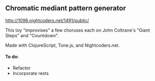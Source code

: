 ## Chromatic mediant pattern generator

http://1098.nightcoders.net/1491/public/

This toy "improvises" a few choruses each on John Coltrane's "Giant Steps" and "Countdown". 

Made with ClojureScript, Tone.js, and Nightcoders.net.

#### To do:

* Refactor
* Incorporate rests
